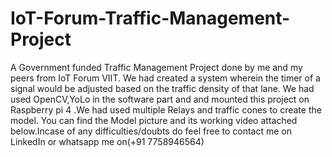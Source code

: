 # IoT-Forum-Traffic-Management-Project
A Government funded Traffic Management Project done by me and my peers from IoT Forum VIIT.
We had created a system wherein the timer of a signal would be adjusted based on the traffic density of that lane.
We had used OpenCV,YoLo in the software part and and mounted this project on Raspberry pi 4 .We had used multiple Relays and traffic cones to create the model.
You can find the Model picture and its working video attached below.Incase of any difficulties/doubts do feel free to contact me on LinkedIn or whatsapp me on(+91 7758946564)
